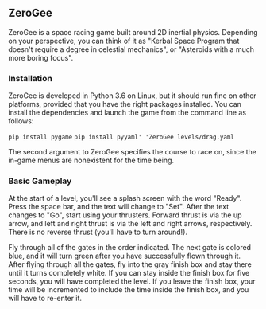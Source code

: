 ## ZeroGee

ZeroGee is a space racing game built around 2D inertial physics. Depending on your perspective, you can think of it as "Kerbal Space Program that doesn't require a degree in celestial mechanics", or "Asteroids with a much more boring focus".

### Installation

ZeroGee is developed in Python 3.6 on Linux, but it should run fine on other platforms, provided that you have the right packages installed. You can install the dependencies and launch the game from the command line as follows:

`pip install pygame`
`pip install pyyaml'
'ZeroGee levels/drag.yaml`

The second argument to ZeroGee specifies the course to race on, since the in-game menus are nonexistent for the time being.

### Basic Gameplay

At the start of a level, you'll see a splash screen with the word "Ready". Press the space bar, and the text will change to "Set". After the text changes to  "Go", start using your thrusters. Forward thrust is via the up arrow, and left and right thrust is via the left and right arrows, respectively. There is no reverse thrust (you'll have to turn around!).

Fly through all of the gates in the order indicated. The next gate is colored blue, and it will turn green after you have successfully flown through it. After flying through all the gates, fly into the gray finish box and stay there until it turns completely white. If you can stay inside the finish box for five seconds, you will have completed the level. If you leave the finish box, your time will be incremented to include the time inside the finish box, and you will have to re-enter it.

